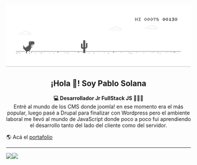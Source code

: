 <p align="center">
   <img src="https://raw.githubusercontent.com/wangningkai/wangningkai/master/assets/dino.gif">
   <h2 align="center">¡Hola  👋! Soy Pablo Solana</h2>
</p>
   <p align="center">
      <strong>
           💻 Desarrollador Jr FullStack JS 👨🏻‍💻
      </strong>
      <br />
   Entré al mundo de los CMS donde joomla! en ese momento era el más popular, luego pasé a Drupal para finalizar con Wordpress pero el ambiente laboral me llevó al mundo de JavaScript donde poco a poco fui aprendiendo el desarrollo tanto del lado del cliente como del servidor.
  </p>
   
🌎 Acá el [portafolio](https://pablosolana.dev)
   

----


<img src="https://github-readme-stats.vercel.app/api?username=juanpablosolana&show_icons=true&theme=radical">
<img align = "left" src="https://github-readme-stats.vercel.app/api/top-langs/?username=juanpablosolana&show_icons=true&theme=radical">
